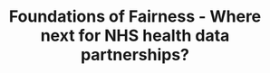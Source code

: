 ---
airtable_createdTime: '2022-05-13T10:02:53.000Z'
airtable_id: recD7xjmUmk9gJ1vX
table: sources
title: Foundations of Fairness - Where next for NHS health data partnerships?
link: https://understandingpatientdata.org.uk/sites/default/files/2020-03/Foundations%20of%20Fairness%20-%20Summary%20and%20Analysis.pdf
---